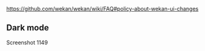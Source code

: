 https://github.com/wekan/wekan/wiki/FAQ#policy-about-wekan-ui-changes

## Dark mode

Screenshot 1149
